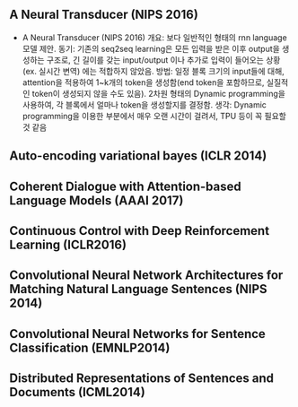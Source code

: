 ## A Neural Transducer (NIPS 2016)
* A Neural Transducer (NIPS 2016)
개요: 보다 일반적인 형태의 rnn language 모델 제안.
동기: 기존의 seq2seq learning은 모든 입력을 받은 이후 output을 생성하는 구조로, 긴 길이를 갖는 input/output 이나 추가로 입력이 들어오는 상황(ex. 실시간 변역) 에는 적합하지 않았음.
방법: 일정 블록 크기의 input들에 대해, attention을 적용하여 1~k개의 token을 생성함(end token을 포함하므로, 실질적인 token이 생성되지 않을 수도 있음). 2차원 형태의 Dynamic programming을 사용하여, 각 블록에서 얼마나 token을 생성할지를 결정함.
생각: Dynamic programming을 이용한 부분에서 매우 오랜 시간이 걸려서, TPU 등이 꼭 필요할 것 같음

## Auto-encoding variational bayes (ICLR 2014)

## Coherent Dialogue with Attention-based Language Models (AAAI 2017)

## Continuous Control with Deep Reinforcement Learning (ICLR2016)

## Convolutional Neural Network Architectures for Matching Natural Language Sentences (NIPS 2014)

## Convolutional Neural Networks for Sentence Classification (EMNLP2014)

## Distributed Representations of Sentences and Documents (ICML2014)



